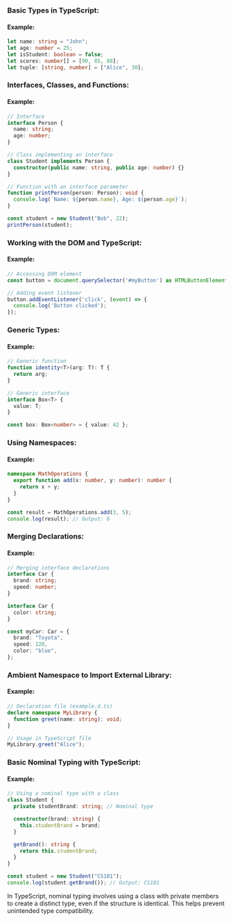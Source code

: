 ### Basic Types in TypeScript:

#### Example:
```typescript
let name: string = "John";
let age: number = 25;
let isStudent: boolean = false;
let scores: number[] = [90, 85, 88];
let tuple: [string, number] = ["Alice", 30];
```

### Interfaces, Classes, and Functions:

#### Example:
```typescript
// Interface
interface Person {
  name: string;
  age: number;
}

// Class implementing an interface
class Student implements Person {
  constructor(public name: string, public age: number) {}
}

// Function with an interface parameter
function printPerson(person: Person): void {
  console.log(`Name: ${person.name}, Age: ${person.age}`);
}

const student = new Student("Bob", 22);
printPerson(student);
```

### Working with the DOM and TypeScript:

#### Example:
```typescript
// Accessing DOM element
const button = document.querySelector('#myButton') as HTMLButtonElement;

// Adding event listener
button.addEventListener('click', (event) => {
  console.log('Button clicked');
});
```

### Generic Types:

#### Example:
```typescript
// Generic function
function identity<T>(arg: T): T {
  return arg;
}

// Generic interface
interface Box<T> {
  value: T;
}

const box: Box<number> = { value: 42 };
```

### Using Namespaces:

#### Example:
```typescript
namespace MathOperations {
  export function add(x: number, y: number): number {
    return x + y;
  }
}

const result = MathOperations.add(3, 5);
console.log(result); // Output: 8
```

### Merging Declarations:

#### Example:
```typescript
// Merging interface declarations
interface Car {
  brand: string;
  speed: number;
}

interface Car {
  color: string;
}

const myCar: Car = {
  brand: "Toyota",
  speed: 120,
  color: "blue",
};
```

### Ambient Namespace to Import External Library:

#### Example:
```typescript
// Declaration file (example.d.ts)
declare namespace MyLibrary {
  function greet(name: string): void;
}

// Usage in TypeScript file
MyLibrary.greet("Alice");
```

### Basic Nominal Typing with TypeScript:

#### Example:
```typescript
// Using a nominal type with a class
class Student {
  private studentBrand: string; // Nominal type

  constructor(brand: string) {
    this.studentBrand = brand;
  }

  getBrand(): string {
    return this.studentBrand;
  }
}

const student = new Student("CS101");
console.log(student.getBrand()); // Output: CS101
```

In TypeScript, nominal typing involves using a class with private members to create a distinct type, even if the structure is identical. This helps prevent unintended type compatibility.
